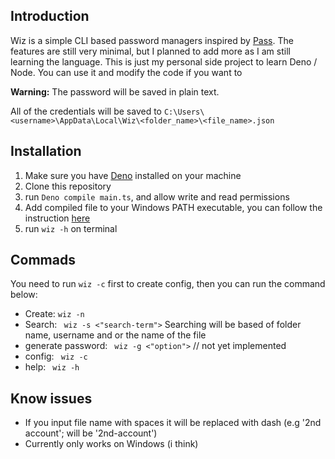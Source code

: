 ## Introduction

Wiz is a simple CLI based password managers inspired by [Pass](https://www.passwordstore.org). The features are still very minimal, but I planned to add more as I am still learning the language. This is just my personal side project to learn Deno / Node. You can use it and modify the code if you want to

**Warning:** The password will be saved in plain text.

All of the credentials will be saved to
`C:\Users\<username>\AppData\Local\Wiz\<folder_name>\<file_name>.json`

## Installation

1. Make sure you have [Deno](https://docs.deno.com/runtime/manual/getting_started/installation) installed on your machine
2. Clone this repository
3. run `Deno compile main.ts`, and allow write and read permissions
4. Add compiled file to your Windows PATH executable, you can follow the instruction [here](https://gist.github.com/ScribbleGhost/752ec213b57eef5f232053e04f9d0d54)
5. run `wiz -h` on terminal

## Commads

You need to run `wiz -c` first to create config, then you can run the command below:

-   Create: `wiz -n`
-   Search: ` wiz -s <"search-term">` Searching will be based of folder name, username and or the name of the file
-   generate password: ` wiz -g <"option">` // not yet implemented
-   config: ` wiz -c`
-   help: ` wiz -h`

## Know issues

-   If you input file name with spaces it will be replaced with dash (e.g '2nd account'; will be '2nd-account')
-   Currently only works on Windows (i think)
